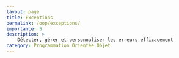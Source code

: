 ```yaml
---
layout: page
title: Exceptions
permalink: /oop/exceptions/
importance: 5
description: >
    Détecter, gérer et personnaliser les erreurs efficacement
category: Programmation Orientée Objet
---
```

